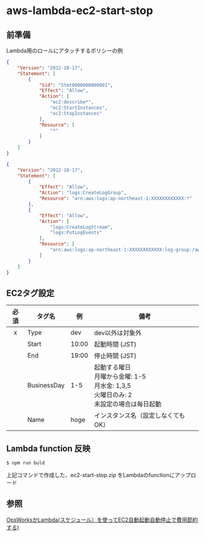 # aws-lambda-ec2-start-stop

## 前準備

Lambda用のロールにアタッチするポリシーの例

```json
{
    "Version": "2012-10-17",
    "Statement": [
        {
            "Sid": "Stmt0000000000001",
            "Effect": "Allow",
            "Action": [
                "ec2:describe*",
                "ec2:StartInstances",
                "ec2:StopInstances"
            ],
            "Resource": [
                "*"
            ]
        }
    ]
}
```

```json
{
    "Version": "2012-10-17",
    "Statement": [
        {
            "Effect": "Allow",
            "Action": "logs:CreateLogGroup",
            "Resource": "arn:aws:logs:ap-northeast-1:XXXXXXXXXXXX:*"
        },
        {
            "Effect": "Allow",
            "Action": [
                "logs:CreateLogStream",
                "logs:PutLogEvents"
            ],
            "Resource": [
                "arn:aws:logs:ap-northeast-1:XXXXXXXXXXXX:log-group:/aws/lambda/ec2-start-stop:*"
            ]
        }
    ]
}
```

## EC2タグ設定

| 必須  | タグ名   | 例     | 備考|
| :--: |---------| ------ | -------|
| x | Type        | dev   | dev以外は対象外 |
|   | Start       | 10:00 | 起動時間 (JST) |
|   | End         | 19:00 | 停止時間 (JST) |
|   | BusinessDay | 1-5   | 起動する曜日<br>月曜から金曜: 1-5<br>月水金: 1,3,5<br>火曜日のみ: 2<br>未設定の場合は毎日起動|
|   | Name        | hoge  | インスタンス名（設定しなくてもOK） |


## Lambda function 反映

```
$ npm run buld
```

上記コマンドで作成した、ec2-start-stop.zip をLambdaのfunctionにアップロード


## 参照

[OpsWorksかLambda(スケジュール）を使ってEC2自動起動自動停止で費用節約する)](http://qiita.com/toshihirock/items/83c15c35562bed170fe4)

